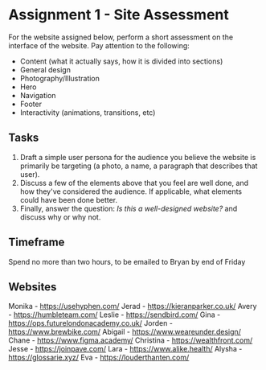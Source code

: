 # Assignment 1 - Site Assessment
For the website assigned below, perform a short assessment on the interface of the website. Pay attention to the following:

- Content (what it actually says, how it is divided into sections)
- General design
- Photography/Illustration
- Hero
- Navigation
- Footer
- Interactivity (animations, transitions, etc)

## Tasks
1. Draft a simple user persona for the audience you believe the website is primarily be targeting (a photo, a name, a paragraph that describes that user). 
2. Discuss a few of the elements above that you feel are well done, and how they've considered the audience. If applicable, what elements could have been done better.
3. Finally, answer the question: *Is this a well-designed website?* and discuss why or why not.

## Timeframe
Spend no more than two hours, to be emailed to Bryan by end of Friday

## Websites
Monika - https://usehyphen.com/
Jerad - https://kieranparker.co.uk/
Avery - https://humbleteam.com/
Leslie - https://sendbird.com/
Gina - https://ops.futurelondonacademy.co.uk/
Jorden - https://www.brewbike.com/
Abigail - https://www.weareunder.design/
Chane - https://www.figma.academy/
Christina - https://wealthfront.com/
Jesse - https://joinpave.com/
Lara - https://www.alike.health/
Alysha - https://glossarie.xyz/
Eva - https://louderthanten.com/